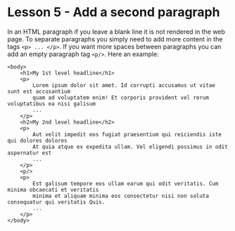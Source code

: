 # Lesson 5 - Add a second paragraph

In an HTML paragraph if you leave a blank line it is not rendered in the web page. To separate paragraphs you simply need to add more content in the tags ```<p> ... </p>```. If you want more spaces between paragraphs you can add an empty paragraph tag ```<p/>```. Here an example:

```
<body>
    <h1>My 1st level headline</h1>
    <p>
        Lorem ipsum dolor sit amet. Id corrupti accusamus ut vitae sunt est accusantium 
        quam ad voluptatem enim! Et corporis provident vel rerum voluptatibus ea nisi galisum
        ...
    </p>
    <h2>My 2nd level headline</h2>
    <p>
        Aut velit impedit eos fugiat praesentium qui reiciendis iste qui dolores dolores 
        At quia atque ex expedita ullam. Vel eligendi possimus in odit aspernatur est
        ...
    </p>
    <p/>
    <p>
        Est galisum tempore eos ullam earum qui odit veritatis. Cum minima obcaecati et veritatis 
        minima et aliquam minima eos consectetur nisi non soluta consequatur qui veritatis Quis. 
        ...
    </p>
</body>
```
